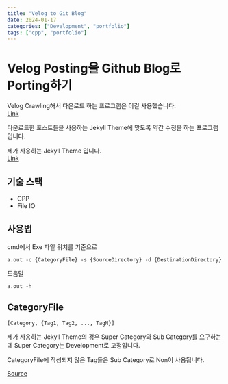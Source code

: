 ```yaml
---
title: "Velog to Git Blog"
date: 2024-01-17
categories: ["Development", "portfolio"]
tags: ["cpp", "portfolio"]
---
```


# Velog Posting을 Github Blog로 Porting하기
Velog Crawling해서 다운로드 하는 프로그램은 이걸 사용했습니다.
<br>
[Link](https://github.com/cjaewon/velog-backup)

다운로드한 포스트들을 사용하는 Jekyll Theme에 맞도록 약간 수정을 하는 프로그램입니다.

제가 사용하는 Jekyll Theme 입니다.
<br>
[Link](https://chirpy.cotes.page/)

## 기술 스택
- CPP
- File IO

## 사용법
cmd에서 Exe 파일 위치를 기준으로

```
a.out -c {CategoryFile} -s {SourceDirectory} -d {DestinationDirectory}
```

도움말
```
a.out -h
```

## CategoryFile
```
[Category, {Tag1, Tag2, ..., TagN}]
```
제가 사용하는 Jekyll Theme의 경우 Super Category와 Sub Category를 요구하는데 Super Category는 Development로 고정입니다.

CategoryFile에 작성되지 않은 Tag들은 Sub Category로 Non이 사용됩니다.

[Source](https://github.com/sinsin950313/VelogToGitBlog)